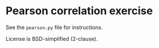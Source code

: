 # Pearson correlation exercise

See the `pearson.py` file for instructions.

License is BSD-simplified (2-clause).
